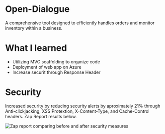 # Open-Dialogue
A comprehensive tool designed to efficiently handles orders and monitor inventory within a business. 

# What I learned
- Utilizing MVC scaffolding to organize code
- Deployment of web app on Azure
- Increase securit through Response Header

# Security 
Increased security by reducing security alerts by aproximately 21% through Anti-clickjacking, XSS Protextion, X-Content-Type, and Cache-Control headers. Zap Report results below.

![Zap report comparing before and after security measures](https://imgur.com/RLdsz4D.png)
